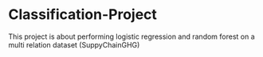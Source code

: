 # Classification-Project
This project is about performing logistic regression and random forest on a multi relation dataset (SuppyChainGHG)
